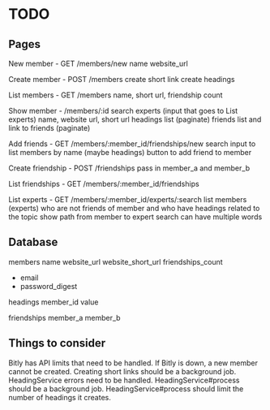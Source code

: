 # TODO

## Pages

New member - GET /members/new
  name
  website_url

Create member - POST /members
  create short link
  create headings

List members - GET /members
  name, short url, friendship count

Show member - /members/:id
  search experts (input that goes to List experts)
  name, website url, short url
  headings list (paginate)
  friends list and link to friends (paginate)

Add friends - GET /members/:member_id/friendships/new
  search input to list members by name (maybe headings)
  button to add friend to member

Create friendship - POST /friendships
  pass in member_a and member_b

List friendships - GET /members/:member_id/friendships

List experts - GET /members/:member_id/experts/:search
  list members (experts) who are not friends of member and who have headings related to the topic
  show path from member to expert
  search can have multiple words


## Database

members
  name
  website_url
  website_short_url
  friendships_count
  * email
  * password_digest

headings
  member_id
  value

friendships
  member_a
  member_b


## Things to consider

Bitly has API limits that need to be handled.
If Bitly is down, a new member cannot be created.  Creating short links should be a background job.
HeadingService errors need to be handled.
HeadingService#process should be a background job.
HeadingService#process should limit the number of headings it creates.
